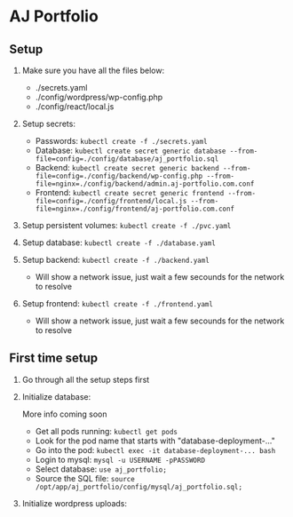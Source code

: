 # AJ Portfolio

## Setup

1. Make sure you have all the files below:

   - ./secrets.yaml
   - ./config/wordpress/wp-config.php
   - ./config/react/local.js

2. Setup secrets:

   - Passwords: `kubectl create -f ./secrets.yaml`
   - Database: `kubectl create secret generic database --from-file=config=./config/database/aj_portfolio.sql`
   - Backend: `kubectl create secret generic backend --from-file=config=./config/backend/wp-config.php --from-file=nginx=./config/backend/admin.aj-portfolio.com.conf`
   - Frontend: `kubectl create secret generic frontend --from-file=config=./config/frontend/local.js --from-file=nginx=./config/frontend/aj-portfolio.com.conf`

3. Setup persistent volumes: `kubectl create -f ./pvc.yaml`

4. Setup database: `kubectl create -f ./database.yaml`

5. Setup backend: `kubectl create -f ./backend.yaml`

   - Will show a network issue, just wait a few secounds for the network to resolve

6. Setup frontend: `kubectl create -f ./frontend.yaml`

   - Will show a network issue, just wait a few secounds for the network to resolve

## First time setup

1. Go through all the setup steps first

2. Initialize database:

   More info coming soon

   - Get all pods running: `kubectl get pods`
   - Look for the pod name that starts with "database-deployment-..."
   - Go into the pod: `kubectl exec -it database-deployment-... bash`
   - Login to mysql: `mysql -u USERNAME -pPASSWORD`
   - Select database: `use aj_portfolio;`
   - Source the SQL file: `source /opt/app/aj_portfolio/config/mysql/aj_portfolio.sql;`

3. Initialize wordpress uploads:
